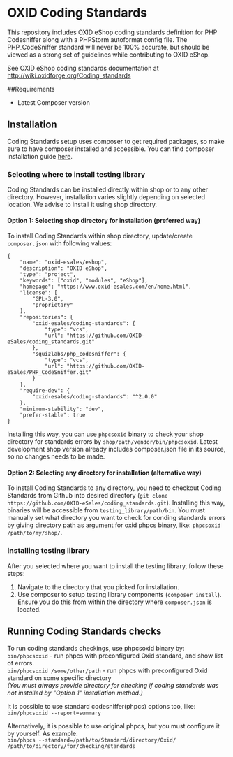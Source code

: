 OXID Coding Standards
=====================

This repository includes OXID eShop coding standards definition for PHP Codesniffer along with a PHPStorm autoformat config file. The PHP_CodeSniffer standard will never be 100% accurate, but should be viewed as a strong set of guidelines while contributing to OXID eShop.

See OXID eShop coding standards documentation at http://wiki.oxidforge.org/Coding_standards

##Requirements
* Latest Composer version

## Installation

Coding Standards setup uses composer to get required packages, so make sure to have composer installed and accessible. 
You can find composer installation guide [here](https://getcomposer.org/download/).

### Selecting where to install testing library

Coding Standards can be installed directly within shop or to any other directory. 
However, installation varies slightly depending on selected location. We advise to install it using shop directory. 
#### Option 1: Selecting shop directory for installation (preferred way)

To install Coding Standards within shop directory, update/create `composer.json` with following values:
```
{
    "name": "oxid-esales/eshop",
    "description": "OXID eShop",
    "type": "project",
    "keywords": ["oxid", "modules", "eShop"],
    "homepage": "https://www.oxid-esales.com/en/home.html",
    "license": [
        "GPL-3.0",
        "proprietary"
    ],
    "repositories": {
        "oxid-esales/coding-standards": {
            "type": "vcs",
            "url": "https://github.com/OXID-eSales/coding_standards.git"
        },
        "squizlabs/php_codesniffer": {
            "type": "vcs",
            "url": "https://github.com/OXID-eSales/PHP_CodeSniffer.git"
        }
    },
    "require-dev": {
        "oxid-esales/coding-standards": "^2.0.0"
    },
    "minimum-stability": "dev",
    "prefer-stable": true
}
```
Installing this way, you can use `phpcsoxid` binary to check your shop directory for standards errors by `shop/path/vendor/bin/phpcsoxid`.
Latest development shop version already includes composer.json file in its source, so no changes needs to be made.

#### Option 2: Selecting any directory for installation (alternative way)

To install Coding Standards to any directory, you need to checkout Coding Standards from Github into desired directory (`git clone https://github.com/OXID-eSales/coding_standards.git`). Installing this way, binaries will be accessible from `testing_library/path/bin`. You must manually set what directory you want to check for conding standards errors by giving directory path as argument for oxid phpcs binary, like: `phpcsoxid /path/to/my/shop/`.

### Installing testing library

After you selected where you want to install the testing library, follow these steps:

1. Navigate to the directory that you picked for installation.
1. Use composer to setup testing library components (`composer install`). Ensure you do this from within the directory where `composer.json` is located. 


## Running Coding Standards checks

To run coding standards checkings, use phpcsoxid binary by:  
`bin/phpcsoxid` - run phpcs with preconfigured Oxid standard, and show list of errors.  
`bin/phpcsoxid /some/other/path` - run phpcs with preconfigured Oxid standard on some specific directory  
*(You must always provide directory for checking if coding standards was not installed by "Option 1" installation method.)*

It is possible to use standard codesniffer(phpcs) options too, like:  
`bin/phpcsoxid --report=summary`

Alternatively, it is possible to use original phpcs, but you must configure it by yourself. As example:  
`bin/phpcs --standard=/path/to/Standard/directory/Oxid/ /path/to/directory/for/checking/standards`
